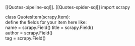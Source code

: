  [[Quotes-pipeline-sql]]. [[Quotes-spider-sql]]
import scrapy  
  
  
class QuotesItem(scrapy.Item):  
    define the fields for your item here like:  
	name = scrapy.Field() title = scrapy.Field()  
	author = scrapy.Field()  
	tag = scrapy.Field()